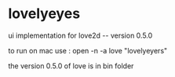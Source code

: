lovelyeyes
==========

ui implementation for love2d -- version 0.5.0

to run on mac use : open -n -a love "lovelyeyers"

the version 0.5.0 of love is in bin folder
